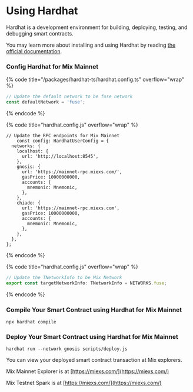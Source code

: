 # Using Hardhat

Hardhat is a development environment for building, deploying, testing, and debugging smart contracts.

You may learn more about installing and using Hardhat by reading [the official documentation](https://hardhat.org/hardhat-runner/docs/getting-started#installation).

### Config Hardhat for Mix Mainnet <a href="#config-hardhat-for-gnosis" id="config-hardhat-for-gnosis"></a>

{% code title="/packages/hardhat-ts/hardhat.config.ts" overflow="wrap" %}
```typescript
// Update the default network to be fuse network 
const defaultNetwork = 'fuse';
```
{% endcode %}

{% code title="hardhat.config.js" overflow="wrap" %}
```typoscript
// Update the RPC endpoints for Mix Mainnet
    const config: HardhatUserConfig = {
  networks: {
    localhost: {
      url: 'http://localhost:8545',
    },
    gnosis: {
      url: 'https://mainnet-rpc.miexs.com/',
      gasPrice: 10000000000,
      accounts: {
        mnemonic: Mnemonic,
      },
    },
    chiado: {
      url: 'https://mainnet-rpc.miexs.com',
      gasPrice: 10000000000,
      accounts: {
        mnemonic: Mnemonic,
      },
    },
  },
};
```
{% endcode %}

{% code title="hardhat.config.js" overflow="wrap" %}
```typescript
// Update the TNetworkInfo to be Mix Network
export const targetNetworkInfo: TNetworkInfo = NETWORKS.fuse;
```
{% endcode %}

### Compile Your Smart Contract using Hardhat for Mix Mainnet <a href="#config-hardhat-for-gnosis" id="config-hardhat-for-gnosis"></a>

```shell
npx hardhat compile
```

### Deploy Your Smart Contract using Hardhat for Mix Mainnet <a href="#config-hardhat-for-gnosis" id="config-hardhat-for-gnosis"></a>

```shell
hardhat run --network gnosis scripts/deploy.js
```

You can view your deployed smart contract transaction at Mix explorers.

Mix Mainnet Explorer is at [https://miexs.com/](https://miexs.com/)

Mix Testnet Spark is at [https://miexs.com/](https://miexs.com/)
